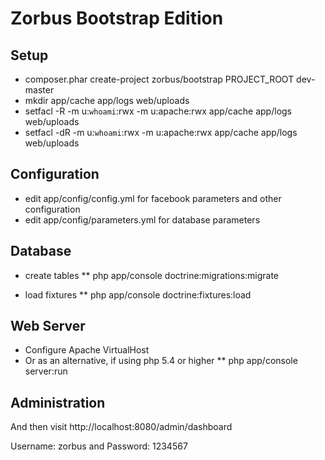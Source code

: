 Zorbus Bootstrap Edition
========================

Setup
-----

* composer.phar create-project zorbus/bootstrap PROJECT_ROOT dev-master
* mkdir app/cache app/logs web/uploads
* setfacl -R -m u:`whoami`:rwx -m u:apache:rwx app/cache app/logs web/uploads
* setfacl -dR -m u:`whoami`:rwx -m u:apache:rwx app/cache app/logs web/uploads

Configuration
-------------

* edit app/config/config.yml for facebook parameters and other configuration
* edit app/config/parameters.yml for database parameters

Database
--------

* create tables
** php app/console doctrine:migrations:migrate

* load fixtures
** php app/console doctrine:fixtures:load

Web Server
----------

* Configure Apache VirtualHost
* Or as an alternative, if using php 5.4 or higher
** php app/console server:run

Administration
--------------

And then visit http://localhost:8080/admin/dashboard

Username: zorbus and Password: 1234567